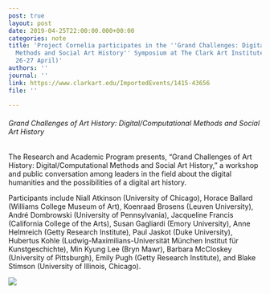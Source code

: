 ```yaml
---
post: true
layout: post
date: 2019-04-25T22:00:00.000+00:00
categories: note
title: 'Project Cornelia participates in the ''Grand Challenges: Digital/Computational
  Methods and Social Art History'' Symposium at The Clark Art Institute (Williamstown,
  26-27 April)'
authors: ''
journal: ''
link: https://www.clarkart.edu/ImportedEvents/1415-43656
file: ''

---
```

###### Grand Challenges of Art History: Digital/Computational Methods and Social Art History

The Research and Academic Program presents, “Grand Challenges of Art History: Digital/Computational Methods and Social Art History,” a workshop and public conversation among leaders in the field about the digital humanities and the possibilities of a digital art history.

Participants include Niall Atkinson (University of Chicago), Horace Ballard (Williams College Museum of Art), Koenraad Brosens (Leuven University), André Dombrowski (University of Pennsylvania), Jacqueline Francis (California College of the Arts), Susan Gagliardi (Emory University), Anne Helmreich (Getty Research Institute), Paul Jaskot (Duke University), Hubertus Kohle (Ludwig-Maximilians-Universität München Institut für Kunstgeschichte), Min Kyung Lee (Bryn Mawr), Barbara McCloskey (University of Pittsburgh), Emily Pugh (Getty Research Institute), and Blake Stimson (University of Illinois, Chicago).

![](/neocornelia/uploads/D5Lmu2vXsAAGWyG.jpg)